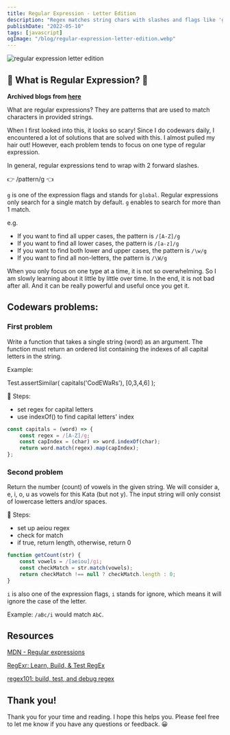 ```yaml
---
title: Regular Expression - Letter Edition
description: "Regex matches string chars with slashes and flags like 'g' (global) and 'i' (ignore case). Blog shows finding capitals, vowels and letters."
publishDate: "2022-05-10"
tags: [javascript]
ogImage: "/blog/regular-expression-letter-edition.webp"
---
```


![regular expression letter edition](/blog/regular-expression-letter-edition.webp)

## 😬 What is Regular Expression? 😬

**Archived blogs from [here](https://victoriacheng15.hashnode.dev/regular-expressions-letter-edition)**

What are regular expressions? They are patterns that are used to match characters in provided strings.

When I first looked into this, it looks so scary! Since I do codewars daily, I encountered a lot of solutions that are solved with this. I almost pulled my hair out! However, each problem tends to focus on one type of regular expression.

In general, regular expressions tend to wrap with 2 forward slashes.

👉 /pattern/g 👈

`g` is one of the expression flags and stands for `global`. Regular expressions only search for a single match by default. `g` enables to search for more than 1 match.

e.g.

- If you want to find all upper cases, the pattern is `/[A-Z]/g`
- If you want to find all lower cases, the pattern is `/[a-z]/g`
- If you want to find both lower and upper cases, the pattern is `/\w/g`
- If you want to find all non-letters, the pattern is `/\W/g`

When you only focus on one type at a time, it is not so overwhelming. So I am slowly learning about it little by little over time. In the end, it is not bad after all. And it can be really powerful and useful once you get it.

## Codewars problems:

### First problem

Write a function that takes a single string (word) as an argument. The function must return an ordered list containing the indexes of all capital letters in the string.

Example:

Test.assertSimilar( capitals('CodEWaRs'), [0,3,4,6] );

👣 Steps:

- set regex for capital letters
- use indexOf() to find capital letters' index

```js
const capitals = (word) => {
	const regex = /[A-Z]/g;
	const capIndex = (char) => word.indexOf(char);
	return word.match(regex).map(capIndex);
};
```

### Second problem

Return the number (count) of vowels in the given string. We will consider a, e, i, o, u as vowels for this Kata (but not y).
The input string will only consist of lowercase letters and/or spaces.

👣 Steps:

- set up aeiou regex
- check for match
- if true, return length, otherwise, return 0

```js
function getCount(str) {
	const vowels = /[aeiou]/gi;
	const checkMatch = str.match(vowels);
	return checkMatch !== null ? checkMatch.length : 0;
}
```

`i` is also one of the expression flags, `i` stands for ignore, which means it will ignore the case of the letter.

Example: `/aBc/i` would match `AbC`.

## Resources

[MDN - Regular expressions](https://developer.mozilla.org/en-US/docs/Web/JavaScript/Guide/Regular_Expressions)

[RegExr: Learn, Build, & Test RegEx](https://regexr.com/)

[regex101: build, test, and debug regex](https://regex101.com/)

## Thank you!

Thank you for your time and reading. I hope this helps you. Please feel free to let me know if you have any questions or feedback. 😀
